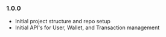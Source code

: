 ### 1.0.0

- Initial project structure and repo setup
- Initial API's for User, Wallet, and Transaction management
